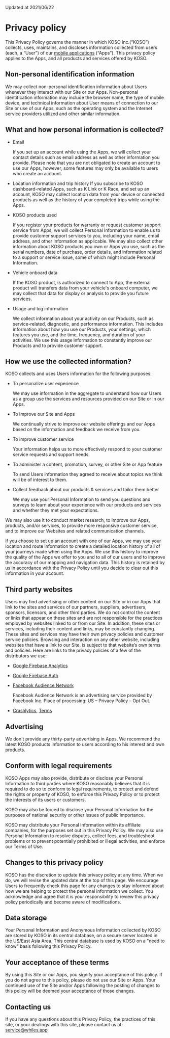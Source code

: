 Updated at 2021/06/22

# Privacy policy
This Privacy Policy governs the manner in which KOSO Inc.(“KOSO”) collects, uses, maintains, and discloses information collected from users (each, a “User”) of our [mobile applications](https://play.google.com/store/apps/details?id=com.koso.kosoconnect) (“Apps”). This privacy policy applies to the Apps, and all products and services offered by KOSO.

## Non-personal identification information

We may collect non-personal identification information about Users whenever they interact with our Site or our Apps. Non-personal identification information may include the browser name,  the type of mobile device, and technical information about User means of connection to our Site or use of our Apps, such as the operating system and the Internet service providers utilized and other similar information.

## What and how personal information is collected?

- Email

  If you set up an account while using the Apps, we will collect your contact details such as email address as well as other information you provide. Please note that you are not obligated to create an account to use our Apps, however, some features may only be available to users who create an account.

- Location information and trip history
  If you subscribe to KOSO dashboard-related Apps, such as K Link or K Race, and set up an account, KOSO may collect location data from your device or connected products as well as the history of your completed trips while using the Apps.

- KOSO products used

  If you register your products for warranty or request customer support service from Apps, we will collect Personal Information to enable us to provide customer support services to you, including your name, email address, and other information as applicable. We may also collect other information about KOSO products you own or Apps you use, such as the serial numbers, date of purchase, order details, and information related to a support or service issue, some of which might include Personal Information.

- Vehicle onboard data

  If the KOSO product, is authorized to connect to App, the external product will transfers data from your vehicle's onboard computer, we may collect that data for display or analysis to provide you future services.

- Usage and log information

  We collect information about your activity on our Products, such as service-related, diagnostic, and performance information. This includes information about how you use our Products, your settings, which features you use, and the time, frequency, and duration of your activities. We use this usage information to constantly improve our Products and to provide customer support.

## How we use the collected information?

KOSO collects and uses Users information for the following purposes:

- To personalize user experience

  We may use information in the aggregate to understand how our Users as a group use the services and resources provided on our Site or in our Apps.

- To improve our Site and Apps

  We continually strive to improve our website offerings and our Apps based on the information and feedback we receive from you.

- To improve customer service

  Your information helps us to more effectively respond to your customer service requests and support needs.

- To administer a content, promotion, survey, or other Site or App feature

  To send Users information they agreed to receive about topics we think will be of interest to them.
  
- Collect feedback about our products & services and tailor them better
	
	We may use your Personal Information to send you questions and surveys to learn about your experience with our products and services and whether they met your expectations.

We may also use it to conduct market research, to improve our Apps, products, and/or services, to provide more responsive customer service, and to improve our Websites and related communication channels.

If you choose to set up an account with one of our Apps, we may use your location and route information to create a detailed location history of all of your journeys made when using the Apps. We use this history to improve the quality of the Apps we offer to you and to all of our users and to improve the accuracy of our mapping and navigation data. This history is retained by us in accordance with the Privacy Policy until you decide to clear out this information in your account.

## Third party websites

Users may find advertising or other content on our Site or in our Apps that link to the sites and services of our partners, suppliers, advertisers, sponsors, licensors, and other third parties. We do not control the content or links that appear on these sites and are not responsible for the practices employed by websites linked to or from our Site. In addition, these sites or services, including their content and links, may be constantly changing. These sites and services may have their own privacy policies and customer service policies. Browsing and interaction on any other website, including websites that have a link to our Site, is subject to that website’s own terms and policies. Here are links to the privacy policies of a few of the distributors we use:


* [Google Firebase Analytics](firebase.google.com/support/privacy)
* [Google Firebase Auth](firebase.google.com/support/privacy)
* [Facebook Audience Network](www.facebook.com/about/privacy/update)

  Facebook Audience Network is an advertising service provided by Facebook Inc. Place of processing: US – Privacy Policy – Opt Out.
* [Crashlytics](firebase.google.com/terms/crashlytics), [Terms](firebase.google.com/terms/fabric-data-processing-terms)

## Advertising

We don't provide any thirty-party advertising in Apps. We recommend the latest KOSO products information to users according to his interest and own products.

## Conform with legal requirements

KOSO Apps may also provide, distribute or disclose your Personal Information to third parties where KOSO reasonably believes that it is required to do so to conform to legal requirements, to protect and defend the rights or property of KOSO, to enforce this Privacy Policy or to protect the interests of its users or customers.

KOSO may also be forced to disclose your Personal Information for the purposes of national security or other issues of public importance.

KOSO may distribute your Personal Information within its affiliate companies, for the purposes set out in this Privacy Policy. We may also use Personal Information to resolve disputes, collect fees, and troubleshoot problems or to prevent potentially prohibited or illegal activities, and enforce our Terms of Use.

## Changes to this privacy policy

KOSO has the discretion to update this privacy policy at any time. When we do, we will revise the updated date at the top of this page. We encourage Users to frequently check this page for any changes to stay informed about how we are helping to protect the personal information we collect. You acknowledge and agree that it is your responsibility to review this privacy policy periodically and become aware of modifications.

## Data storage

Your Personal Information and Anonymous Information collected by KOSO are stored by KOSO in its central database, on a secure server located in the US/East Asia Area. This central database is used by KOSO on a "need to know" basis following this Privacy Policy.

## Your acceptance of these terms

By using this Site or our Apps, you signify your acceptance of this policy. If you do not agree to this policy, please do not use our Site or Apps. Your continued use of the Site and/or Apps following the posting of changes to this policy will be deemed your acceptance of those changes.

## Contacting us

If you have any questions about this Privacy Policy, the practices of this site, or your dealings with this site, please contact us at: [service@whiles.app](mailto:service@whiles.app)

